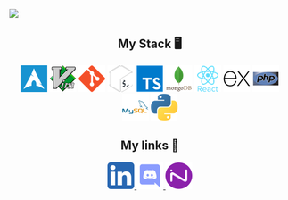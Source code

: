 <p>
  <img src="https://capsule-render.vercel.app/api?type=blur&height=250&color=timeGradient&text=Couvbat&reversal=true&textBg=false&desc=Full-Stack%20Web%20Dev&section=header"
</p>

<div align="center">
  <h2>My Stack 🖥️</h2>
  <img src="https://raw.githubusercontent.com/Couvbat/Couvbat/refs/heads/main/src/archlinux.png">
  <img src="https://raw.githubusercontent.com/Couvbat/Couvbat/refs/heads/main/src/vim.png">
  <img src="https://raw.githubusercontent.com/Couvbat/Couvbat/refs/heads/main/src/git.png">
  <img src="https://raw.githubusercontent.com/Couvbat/Couvbat/refs/heads/main/src/bash_white.png">
  <img src="https://raw.githubusercontent.com/Couvbat/Couvbat/refs/heads/main/src/typescript.png">
  <img src="https://raw.githubusercontent.com/Couvbat/Couvbat/refs/heads/main/src/mongodb.png">
  <img src="https://raw.githubusercontent.com/Couvbat/Couvbat/refs/heads/main/src/react.png">
  <img src="https://raw.githubusercontent.com/Couvbat/Couvbat/refs/heads/main/src/express.png">
  <img src="https://raw.githubusercontent.com/Couvbat/Couvbat/refs/heads/main/src/php_logo.png">
  <img src="https://raw.githubusercontent.com/Couvbat/Couvbat/refs/heads/main/src/mysql.png">
  <img src="https://raw.githubusercontent.com/Couvbat/Couvbat/refs/heads/main/src/python.png">
  <h2>My links 🔗</h2>
  <a href="https://www.linkedin.com/in/jules-h%C3%A9mery-338134195/" target="blank">
    <img src="https://raw.githubusercontent.com/Couvbat/Couvbat/refs/heads/main/src/5296501_linkedin_network_linkedin%20logo_icon.png">
  </a>
  <a href="https://discord.com/channels/321278246824181761">
    <img src="https://raw.githubusercontent.com/Couvbat/Couvbat/refs/heads/main/src/4373196_discord_logo_logos_icon.png">
  </a>
  <a href="https://www.in-leed.com/">
    <img height="48px" src="https://raw.githubusercontent.com/Couvbat/Couvbat/refs/heads/main/src/inleed.png">
  </a>
</div>
